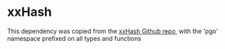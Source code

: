 # xxHash
This dependency was copied from the [xxHash Github repo](https://github.com/Cyan4973/xxHash), with the 'pgo' namespace prefixed on all types and functions
